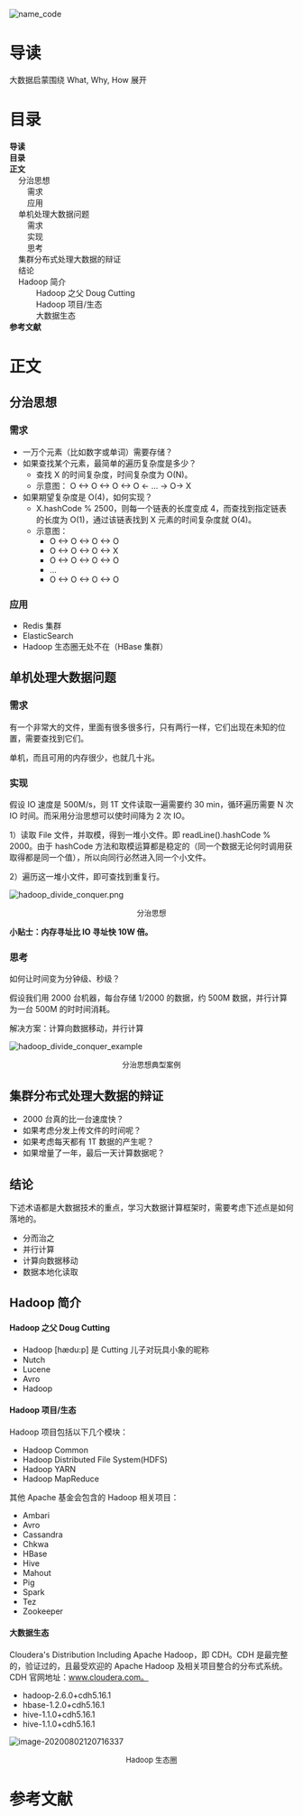 ![name_code](https://gitee.com/struggle3014/picBed/raw/master/name_code.png)

# 导读

大数据启蒙围绕 What, Why, How 展开



# 目录

<nav>
<a href='#导读' style='text-decoration:none;font-weight:bolder'>导读</a><br/>
<a href='#目录' style='text-decoration:none;font-weight:bolder'>目录</a><br/>
<a href='#正文' style='text-decoration:none;font-weight:bolder'>正文</a><br/>
&nbsp;&nbsp;&nbsp;&nbsp;<a href='#分治思想' style='text-decoration:none;${border-style}'>分治思想</a><br/>
&nbsp;&nbsp;&nbsp;&nbsp;&nbsp;&nbsp;&nbsp;&nbsp;<a href='#需求' style='text-decoration:none;${border-style}'>需求</a><br/>
&nbsp;&nbsp;&nbsp;&nbsp;&nbsp;&nbsp;&nbsp;&nbsp;<a href='#应用' style='text-decoration:none;${border-style}'>应用</a><br/>
&nbsp;&nbsp;&nbsp;&nbsp;<a href='#单机处理大数据问题' style='text-decoration:none;${border-style}'>单机处理大数据问题</a><br/>
&nbsp;&nbsp;&nbsp;&nbsp;&nbsp;&nbsp;&nbsp;&nbsp;<a href='#需求' style='text-decoration:none;${border-style}'>需求</a><br/>
&nbsp;&nbsp;&nbsp;&nbsp;&nbsp;&nbsp;&nbsp;&nbsp;<a href='#实现' style='text-decoration:none;${border-style}'>实现</a><br/>
&nbsp;&nbsp;&nbsp;&nbsp;&nbsp;&nbsp;&nbsp;&nbsp;<a href='#思考' style='text-decoration:none;${border-style}'>思考</a><br/>
&nbsp;&nbsp;&nbsp;&nbsp;<a href='#集群分布式处理大数据的辩证' style='text-decoration:none;${border-style}'>集群分布式处理大数据的辩证</a><br/>
&nbsp;&nbsp;&nbsp;&nbsp;<a href='#结论' style='text-decoration:none;${border-style}'>结论</a><br/>
&nbsp;&nbsp;&nbsp;&nbsp;<a href='#Hadoop 简介' style='text-decoration:none;${border-style}'>Hadoop 简介</a><br/>
&nbsp;&nbsp;&nbsp;&nbsp;&nbsp;&nbsp;&nbsp;&nbsp;&nbsp;&nbsp;&nbsp;&nbsp;<a href='#Hadoop 之父 Doug Cutting' style='text-decoration:none;${border-style}'>Hadoop 之父 Doug Cutting</a><br/>
&nbsp;&nbsp;&nbsp;&nbsp;&nbsp;&nbsp;&nbsp;&nbsp;&nbsp;&nbsp;&nbsp;&nbsp;<a href='#Hadoop 项目/生态' style='text-decoration:none;${border-style}'>Hadoop 项目/生态</a><br/>
&nbsp;&nbsp;&nbsp;&nbsp;&nbsp;&nbsp;&nbsp;&nbsp;&nbsp;&nbsp;&nbsp;&nbsp;<a href='#大数据生态' style='text-decoration:none;${border-style}'>大数据生态</a><br/>
<a href='#参考文献' style='text-decoration:none;font-weight:bolder'>参考文献</a><br/>
</nav>

# 正文

## 分治思想

### 需求

* 一万个元素（比如数字或单词）需要存储？
* 如果查找某个元素，最简单的遍历复杂度是多少？
  * 查找 X 的时间复杂度，时间复杂度为 O(N)。
  * 示意图： O <-> O <-> O <-> O <- ... -> O-> X
* 如果期望复杂度是 O(4)，如何实现？
  * X.hashCode % 2500，则每一个链表的长度变成 4，而查找到指定链表的长度为 O(1)，通过该链表找到 X 元素的时间复杂度就 O(4)。
  * 示意图：
    * O <-> O <-> O <-> O
    * O <-> O <-> O <-> X
    * O <-> O <-> O <-> O
    * ...
    * O <-> O <-> O <-> O

### 应用

* Redis 集群
* ElasticSearch
* Hadoop 生态圈无处不在（HBase 集群）



## 单机处理大数据问题

### 需求

有一个非常大的文件，里面有很多很多行，只有两行一样，它们出现在未知的位置，需要查找到它们。

单机，而且可用的内存很少，也就几十兆。

### 实现

假设 IO 速度是 500M/s，则 1T 文件读取一遍需要约 30 min，循环遍历需要 N 次 IO 时间。而采用分治思想可以使时间降为 2 次 IO。

1）读取 File 文件，并取模，得到一堆小文件。即 readLine().hashCode % 2000。由于 hashCode 方法和取模运算都是稳定的（同一个数据无论何时调用获取得都是同一个值），所以向同行必然进入同一个小文件。

2）遍历这一堆小文件，即可查找到重复行。

![hadoop_divide_conquer.png](https://gitee.com/struggle3014/picBed/raw/master/hadoop_divide_conquer.png)

<div align="center"><font size="2">分治思想</font></div>

**小贴士：内存寻址比 IO 寻址快 10W 倍。**

### 思考

如何让时间变为分钟级、秒级？

假设我们用 2000 台机器，每台存储 1/2000 的数据，约 500M 数据，并行计算为一台 500M 的时时间消耗。

解决方案：计算向数据移动，并行计算

![hadoop_divide_conquer_example](https://gitee.com/struggle3014/picBed/raw/master/hadoop_divide_conquer_example.png)

<div align="center"><font size="2">分治思想典型案例</font></div>

## 集群分布式处理大数据的辩证

* 2000 台真的比一台速度快？
* 如果考虑分发上传文件的时间呢？
* 如果考虑每天都有 1T 数据的产生呢？
* 如果增量了一年，最后一天计算数据呢？



## 结论

下述术语都是大数据技术的重点，学习大数据计算框架时，需要考虑下述点是如何落地的。

* 分而治之
* 并行计算
* 计算向数据移动
* 数据本地化读取



## Hadoop 简介

#### Hadoop 之父 Doug Cutting

* Hadoop [hædu:p] 是 Cutting 儿子对玩具小象的昵称
* Nutch
* Lucene
* Avro
* Hadoop

#### Hadoop 项目/生态

Hadoop 项目包括以下几个模块：

* Hadoop Common
* Hadoop Distributed File System(HDFS)
* Hadoop YARN
* Hadoop MapReduce

其他 Apache 基金会包含的 Hadoop 相关项目：

* Ambari
* Avro
* Cassandra
* Chkwa
* HBase
* Hive
* Mahout
* Pig
* Spark
* Tez
* Zookeeper

#### 大数据生态

Cloudera's Distribution Including Apache Hadoop，即 CDH。CDH 是最完整的，验证过的，且最受欢迎的 Apache Hadoop 及相关项目整合的分布式系统。CDH 官网地址：www.cloudera.com。

* hadoop-2.6.0+cdh5.16.1
* hbase-1.2.0+cdh5.16.1
* hive-1.1.0+cdh5.16.1
* hive-1.1.0+cdh5.16.1

![image-20200802120716337](https://gitee.com/struggle3014/picBed/raw/master/CDH-Hadoop生态圈.png)

<div align="center"><font size="2">Hadoop 生态圈</font></div>



# 参考文献

